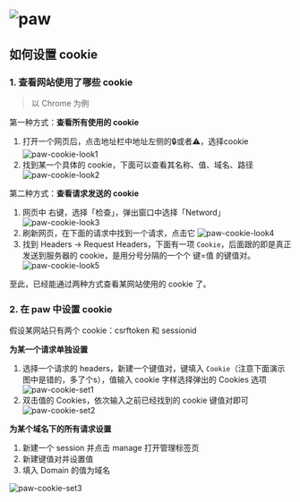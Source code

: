 # ![paw](images/paw-icon.jpg)

## 如何设置 cookie

### 1. 查看网站使用了哪些 cookie

> 以 Chrome 为例

第一种方式：**查看所有使用的 cookie**

1. 打开一个网页后，点击地址栏中地址左侧的🔒或者⚠️，选择cookie ![paw-cookie-look1](images/paw-cookie-look1.jpg)
2. 找到某一个具体的 cookie，下面可以查看其名称、值、域名、路径 ![paw-cookie-look2](images/paw-cookie-look2.jpg)

第二种方式：**查看请求发送的 cookie**

1. 网页中 <kbd>右键</kbd>，选择「检查」，弹出窗口中选择「Netword」![paw-cookie-look3](images/paw-cookie-look3.jpg)
2. 刷新网页，在下面的请求中找到一个请求，点击它 ![paw-cookie-look4](images/paw-cookie-look4.jpg)
3. 找到 Headers -> Request Headers，下面有一项 `Cookie`，后面跟的即是真正发送到服务器的 cookie，是用分号分隔的一个个 键=值 的键值对。 ![paw-cookie-look5](images/paw-cookie-look5.jpg)

至此，已经能通过两种方式查看某网站使用的 cookie 了。

### 2. 在 paw 中设置 cookie

假设某网站只有两个 cookie：csrftoken 和 sessionid

**为某一个请求单独设置**

1. 选择一个请求的 headers，新建一个键值对，键填入 `Cookie`（注意下面演示图中是错的，多了个s），值输入 cookie 字样选择弹出的 Cookies 选项 ![paw-cookie-set1](images/paw-cookie-set1.png)
2. 双击值的 Cookies，依次输入之前已经找到的 cookie 键值对即可 ![paw-cookie-set2](images/paw-cookie-set2.jpg)

**为某个域名下的所有请求设置**

1. 新建一个 session 并点击 manage 打开管理标签页
2. 新建键值对并设置值
3. 填入 Domain 的值为域名

![paw-cookie-set3](images/paw-cookie-set3.png)
